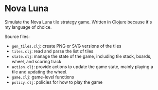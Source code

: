 # Nova Luna

Simulate the Nova Luna tile strategy game. Written in Clojure because it's my language of choice.

Source files:

- `gen_tiles.clj`: create PNG or SVG versions of the tiles
- `tiles.clj`: read and parse the list of tiles
- `state.clj`: manage the state of the game, including tile stack, boards, wheel, and scoring track
- `action.clj`: provide actions to update the game state, mainly playing a tile and updating the wheel.
- `game.clj`: game-level functions
- `policy.clj`: policies for how to play the game

